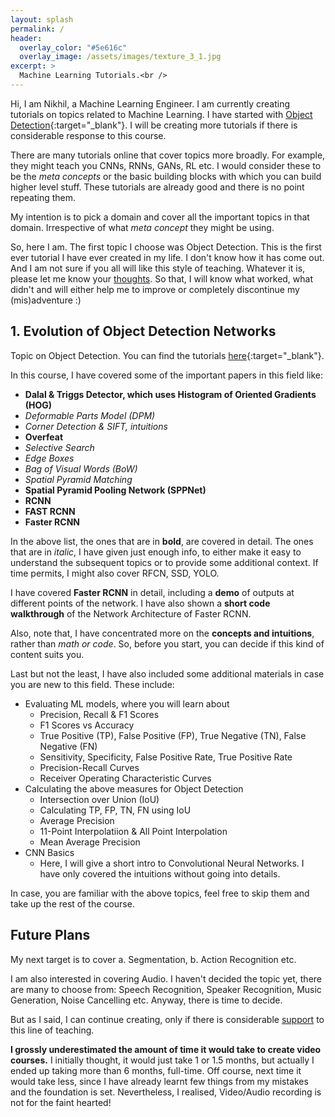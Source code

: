 ```yaml
---
layout: splash
permalink: /
header:
  overlay_color: "#5e616c"
  overlay_image: /assets/images/texture_3_1.jpg
excerpt: >
  Machine Learning Tutorials.<br />
---
```


Hi, I am Nikhil, a Machine Learning Engineer. I am currently creating tutorials on topics related to Machine Learning.
I have started with [Object Detection](https://www.youtube.com/playlist?list=PL1GQaVhO4f_jLxOokW7CS5kY_J1t1T17S){:target="_blank"}. I will be creating more tutorials if there is considerable response to this course.

There are many tutorials online that cover topics more broadly. For example, they might teach you CNNs, RNNs, GANs, RL etc. I would consider these to be the *meta concepts* or the basic building blocks with which you can build higher level stuff. These tutorials are already good and there is no point repeating them.

My intention is to pick a domain and cover all the important topics in that domain. Irrespective of what *meta concept* they might be using.

So, here I am. The first topic I choose was Object Detection. This is the first ever tutorial I have ever created in my life. I don't know how it has come out. And I am not sure if you all will like this style of teaching. Whatever it is, please let me know your [thoughts](/contact). So that, I will know what worked, what didn't and will either help me to improve or completely discontinue my (mis)adventure :)

## 1. Evolution of Object Detection Networks
Topic on Object Detection. You can find the tutorials [here](https://www.youtube.com/playlist?list=PL1GQaVhO4f_jLxOokW7CS5kY_J1t1T17S){:target="_blank"}.

In this course, I have covered some of the important papers in this field like:
* **Dalal & Triggs Detector, which uses Histogram of Oriented Gradients (HOG)**
* *Deformable Parts Model (DPM)*
* *Corner Detection & SIFT, intuitions*
* **Overfeat**
* *Selective Search*
* *Edge Boxes*
* *Bag of Visual Words (BoW)*
* *Spatial Pyramid Matching*
* **Spatial Pyramid Pooling Network (SPPNet)**
* **RCNN**
* **FAST RCNN**
* **Faster RCNN**

In the above list, the ones that are in **bold**, are covered in detail. The ones that are in *italic*, I have given just enough info, to either make it easy to understand the subsequent topics or to provide some additional context. If time permits, I might also cover RFCN, SSD, YOLO.

I have covered **Faster RCNN** in detail, including a **demo** of outputs at different points of the network. I have also shown a **short code walkthrough** of the Network Architecture of Faster RCNN.

Also, note that, I have concentrated more on the **concepts and intuitions**, rather than *math or code*. So, before you start, you can decide if this kind of content suits you.

Last but not the least, I have also included some additional materials in case you are new to this field. These include:
* Evaluating ML models, where you will learn about
  * Precision, Recall & F1 Scores
  * F1 Scores vs Accuracy
  * True Positive (TP), False Positive (FP), True Negative (TN), False Negative (FN)
  * Sensitivity, Specificity, False Positive Rate, True Positive Rate
  * Precision-Recall Curves
  * Receiver Operating Characteristic Curves
* Calculating the above measures for Object Detection
  * Intersection over Union (IoU)
  * Calculating TP, FP, TN, FN using IoU
  * Average Precision
  * 11-Point Interpolatiion & All Point Interpolation
  * Mean Average Precision
* CNN Basics
  * Here, I will give a short intro to Convolutional Neural Networks. I have only covered the intuitions without going into details.

In case, you are familiar with the above topics, feel free to skip them and take up the rest of the course.

## Future Plans
My next target is to cover a. Segmentation, b. Action Recognition etc.

I am also interested in covering Audio. I haven't decided the topic yet, there are many to choose from: Speech Recognition, Speaker Recognition, Music Generation, Noise Cancelling etc. Anyway, there is time to decide.

But as I said, I can continue creating, only if there is considerable [support](/donate) to this line of teaching.

**I grossly underestimated the amount of time it would take to create video courses.** I initially thought, it would just take 1 or 1.5 months, but actually I ended up taking more than 6 months, full-time. Off course, next time it would take less, since I have already learnt few things from my mistakes and the foundation is set. Nevertheless, I realised, Video/Audio recording is not for the faint hearted!
